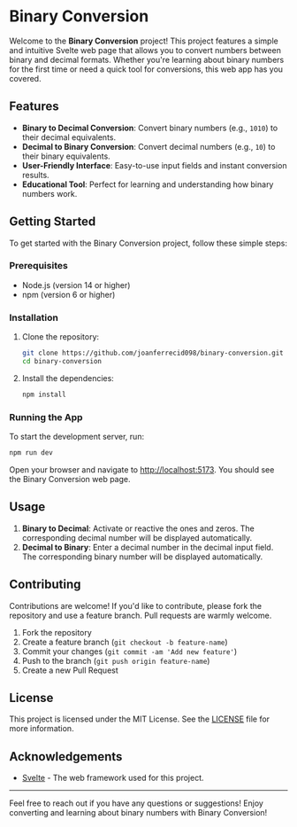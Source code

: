 # Binary Conversion

Welcome to the **Binary Conversion** project! This project features a simple and intuitive Svelte web page that allows you to convert numbers between binary and decimal formats. Whether you're learning about binary numbers for the first time or need a quick tool for conversions, this web app has you covered.

## Features

- **Binary to Decimal Conversion**: Convert binary numbers (e.g., `1010`) to their decimal equivalents.
- **Decimal to Binary Conversion**: Convert decimal numbers (e.g., `10`) to their binary equivalents.
- **User-Friendly Interface**: Easy-to-use input fields and instant conversion results.
- **Educational Tool**: Perfect for learning and understanding how binary numbers work.

## Getting Started

To get started with the Binary Conversion project, follow these simple steps:

### Prerequisites

- Node.js (version 14 or higher)
- npm (version 6 or higher)

### Installation

1. Clone the repository:
    ```sh
    git clone https://github.com/joanferrecid098/binary-conversion.git
    cd binary-conversion
    ```

2. Install the dependencies:
    ```sh
    npm install
    ```

### Running the App

To start the development server, run:
```sh
npm run dev
```

Open your browser and navigate to [http://localhost:5173](http://localhost:5173). You should see the Binary Conversion web page.

## Usage

1. **Binary to Decimal**: Activate or reactive the ones and zeros. The corresponding decimal number will be displayed automatically.
2. **Decimal to Binary**: Enter a decimal number in the decimal input field. The corresponding binary number will be displayed automatically.

## Contributing

Contributions are welcome! If you'd like to contribute, please fork the repository and use a feature branch. Pull requests are warmly welcome.

1. Fork the repository
2. Create a feature branch (``git checkout -b feature-name``)
3. Commit your changes (``git commit -am 'Add new feature'``)
4. Push to the branch (``git push origin feature-name``)
5. Create a new Pull Request

## License

This project is licensed under the MIT License. See the [LICENSE](LICENSE) file for more information.

## Acknowledgements

- [Svelte](https://svelte.dev/) - The web framework used for this project.

---

Feel free to reach out if you have any questions or suggestions! Enjoy converting and learning about binary numbers with Binary Conversion!
